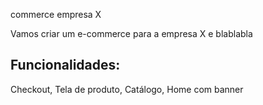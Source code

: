 commerce empresa X

Vamos criar um  e-commerce para a empresa X e blablabla

## Funcionalidades:

Checkout, Tela de produto, Catálogo, Home com banner
